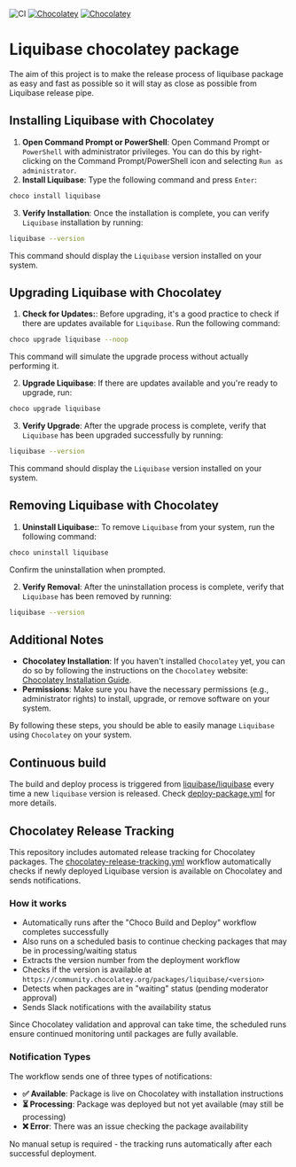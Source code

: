 ![CI](https://github.com/liquibase/liquibase-chocolatey/actions/workflows/deploy-package.yml/badge.svg)
[![Chocolatey](https://img.shields.io/chocolatey/v/liquibase.svg)](https://chocolatey.org/packages/liquibase)
[![Chocolatey](https://img.shields.io/chocolatey/dt/liquibase.svg)](https://chocolatey.org/packages/liquibase)


# Liquibase chocolatey package

The aim of this project is to make the release process of liquibase package as easy and fast as possible so it will stay as close as possible from Liquibase release pipe.

## Installing Liquibase with Chocolatey

1. **Open Command Prompt or PowerShell**: Open Command Prompt or `PowerShell` with administrator privileges. You can do this by right-clicking on the Command Prompt/PowerShell icon and selecting `Run as administrator`.
2. **Install Liquibase**: Type the following command and press `Enter`:

  ```bash
  choco install liquibase
  ```

3. **Verify Installation**: Once the installation is complete, you can verify `Liquibase` installation by running:

  ```bash
  liquibase --version
  ```

  This command should display the `Liquibase` version installed on your system.

## Upgrading Liquibase with Chocolatey

1. **Check for Updates:**: Before upgrading, it's a good practice to check if there are updates available for `Liquibase`. Run the following command:

  ```bash
  choco upgrade liquibase --noop
  ```

  This command will simulate the upgrade process without actually performing it.
   
2. **Upgrade Liquibase**: If there are updates available and you're ready to upgrade, run:

  ```bash
  choco upgrade liquibase
  ```

3. **Verify Upgrade**: After the upgrade process is complete, verify that `Liquibase` has been upgraded successfully by running:

  ```bash
  liquibase --version
  ```

  This command should display the `Liquibase` version installed on your system.

## Removing Liquibase with Chocolatey

1. **Uninstall Liquibase:**: To remove `Liquibase` from your system, run the following command:

  ```bash
  choco uninstall liquibase
  ```

  Confirm the uninstallation when prompted.
   
2. **Verify Removal**:  After the uninstallation process is complete, verify that `Liquibase` has been removed by running:

  ```bash
  liquibase --version
  ```

## Additional Notes

* **Chocolatey Installation**: If you haven't installed `Chocolatey` yet, you can do so by following the instructions on the `Chocolatey` website: [Chocolatey Installation Guide](https://chocolatey.org/install).
* **Permissions**: Make sure you have the necessary permissions (e.g., administrator rights) to install, upgrade, or remove software on your system.

By following these steps, you should be able to easily manage `Liquibase` using `Chocolatey` on your system.

## Continuous build

The build and deploy process is triggered from [liquibase/liquibase](https://github.com/liquibase/liquibase) every time a new `liquibase` version is released. Check [deploy-package.yml](.github/workflows/deploy-package.yml) for more details.

## Chocolatey Release Tracking

This repository includes automated release tracking for Chocolatey packages. The [chocolatey-release-tracking.yml](.github/workflows/chocolatey-release-tracking.yml) workflow automatically checks if newly deployed Liquibase version is available on Chocolatey and sends notifications.

### How it works

* Automatically runs after the "Choco Build and Deploy" workflow completes successfully
* Also runs on a scheduled basis to continue checking packages that may be in processing/waiting status
* Extracts the version number from the deployment workflow
* Checks if the version is available at `https://community.chocolatey.org/packages/liquibase/<version>`
* Detects when packages are in "waiting" status (pending moderator approval)
* Sends Slack notifications with the availability status

Since Chocolatey validation and approval can take time, the scheduled runs ensure continued monitoring until packages are fully available.

### Notification Types

The workflow sends one of three types of notifications:

* **✅ Available**: Package is live on Chocolatey with installation instructions
* **⏳ Processing**: Package was deployed but not yet available (may still be processing)
* **❌ Error**: There was an issue checking the package availability

No manual setup is required - the tracking runs automatically after each successful deployment.
